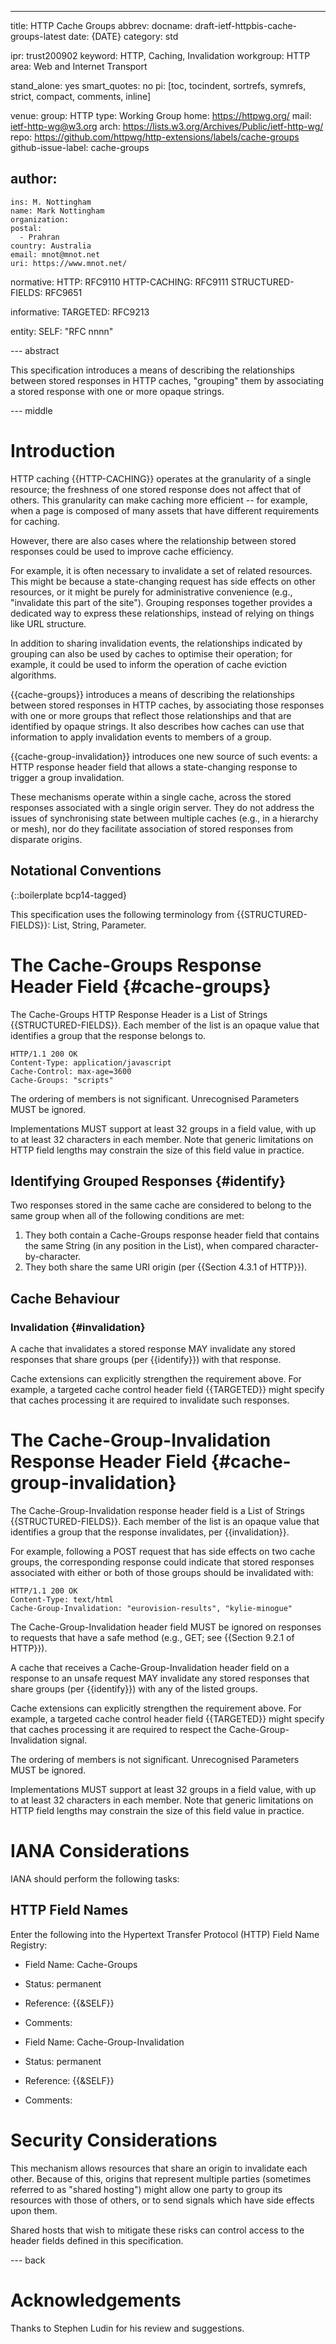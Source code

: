---
title: HTTP Cache Groups
abbrev:
docname: draft-ietf-httpbis-cache-groups-latest
date: {DATE}
category: std

ipr: trust200902
keyword: HTTP, Caching, Invalidation
workgroup: HTTP
area: Web and Internet Transport

stand_alone: yes
smart_quotes: no
pi: [toc, tocindent, sortrefs, symrefs, strict, compact, comments, inline]

venue:
  group: HTTP
  type: Working Group
  home: https://httpwg.org/
  mail: ietf-http-wg@w3.org
  arch: https://lists.w3.org/Archives/Public/ietf-http-wg/
  repo: https://github.com/httpwg/http-extensions/labels/cache-groups
github-issue-label: cache-groups

author:
 -
    ins: M. Nottingham
    name: Mark Nottingham
    organization:
    postal:
      - Prahran
    country: Australia
    email: mnot@mnot.net
    uri: https://www.mnot.net/

normative:
  HTTP: RFC9110
  HTTP-CACHING: RFC9111
  STRUCTURED-FIELDS: RFC9651

informative:
  TARGETED: RFC9213

entity:
  SELF: "RFC nnnn"

--- abstract

This specification introduces a means of describing the relationships between stored responses in HTTP caches, "grouping" them by associating a stored response with one or more opaque strings.

--- middle


# Introduction

HTTP caching {{HTTP-CACHING}} operates at the granularity of a single resource; the freshness of one stored response does not affect that of others. This granularity can make caching more efficient -- for example, when a page is composed of many assets that have different requirements for caching.

However, there are also cases where the relationship between stored responses could be used to improve cache efficiency.

For example, it is often necessary to invalidate a set of related resources. This might be because a state-changing request has side effects on other resources, or it might be purely for administrative convenience (e.g., "invalidate this part of the site"). Grouping responses together provides a dedicated way to express these relationships, instead of relying on things like URL structure.

In addition to sharing invalidation events, the relationships indicated by grouping can also be used by caches to optimise their operation; for example, it could be used to inform the operation of cache eviction algorithms.

{{cache-groups}} introduces a means of describing the relationships between stored responses in HTTP caches, by associating those responses with one or more groups that reflect those relationships and that are identified by opaque strings. It also describes how caches can use that information to apply invalidation events to members of a group.

{{cache-group-invalidation}} introduces one new source of such events: a HTTP response header field that allows a state-changing response to trigger a group invalidation.

These mechanisms operate within a single cache, across the stored responses associated with a single origin server. They do not address the issues of synchronising state between multiple caches (e.g., in a hierarchy or mesh), nor do they facilitate association of stored responses from disparate origins.


## Notational Conventions

{::boilerplate bcp14-tagged}

This specification uses the following terminology from {{STRUCTURED-FIELDS}}: List, String, Parameter.


# The Cache-Groups Response Header Field {#cache-groups}

The Cache-Groups HTTP Response Header is a List of Strings {{STRUCTURED-FIELDS}}. Each member of the list is an opaque value that identifies a group that the response belongs to.

~~~ http-message
HTTP/1.1 200 OK
Content-Type: application/javascript
Cache-Control: max-age=3600
Cache-Groups: "scripts"
~~~

The ordering of members is not significant. Unrecognised Parameters MUST be ignored.

Implementations MUST support at least 32 groups in a field value, with up to at least 32 characters in each member. Note that generic limitations on HTTP field lengths may constrain the size of this field value in practice.

## Identifying Grouped Responses {#identify}

Two responses stored in the same cache are considered to belong to the same group when all of the following conditions are met:

1. They both contain a Cache-Groups response header field that contains the same String (in any position in the List), when compared character-by-character.
2. They both share the same URI origin (per {{Section 4.3.1 of HTTP}}).


## Cache Behaviour

### Invalidation {#invalidation}

A cache that invalidates a stored response MAY invalidate any stored responses that share groups (per {{identify}}) with that response.

Cache extensions can explicitly strengthen the requirement above. For example, a targeted cache control header field {{TARGETED}} might specify that caches processing it are required to invalidate such responses.


# The Cache-Group-Invalidation Response Header Field {#cache-group-invalidation}

The Cache-Group-Invalidation response header field is a List of Strings {{STRUCTURED-FIELDS}}. Each member of the list is an opaque value that identifies a group that the response invalidates, per {{invalidation}}.

For example, following a POST request that has side effects on two cache groups, the corresponding response could indicate that stored responses associated with either or both of those groups should be invalidated with:

~~~ http-message
HTTP/1.1 200 OK
Content-Type: text/html
Cache-Group-Invalidation: "eurovision-results", "kylie-minogue"
~~~

The Cache-Group-Invalidation header field MUST be ignored on responses to requests that have a safe method (e.g., GET; see {{Section 9.2.1 of HTTP}}).

A cache that receives a Cache-Group-Invalidation header field on a response to an unsafe request MAY invalidate any stored responses that share groups (per {{identify}}) with any of the listed groups.

Cache extensions can explicitly strengthen the requirement above. For example, a targeted cache control header field {{TARGETED}} might specify that caches processing it are required to respect the Cache-Group-Invalidation signal.

The ordering of members is not significant. Unrecognised Parameters MUST be ignored.

Implementations MUST support at least 32 groups in a field value, with up to at least 32 characters in each member. Note that generic limitations on HTTP field lengths may constrain the size of this field value in practice.

# IANA Considerations

IANA should perform the following tasks:

## HTTP Field Names

Enter the following into the Hypertext Transfer Protocol (HTTP) Field Name Registry:

- Field Name: Cache-Groups
- Status: permanent
- Reference: {{&SELF}}
- Comments:

- Field Name: Cache-Group-Invalidation
- Status: permanent
- Reference: {{&SELF}}
- Comments:


# Security Considerations

This mechanism allows resources that share an origin to invalidate each other. Because of this,
origins that represent multiple parties (sometimes referred to as "shared hosting") might allow
one party to group its resources with those of others, or to send signals which have side effects upon them.

Shared hosts that wish to mitigate these risks can control access to the header fields defined in this specification.


--- back

# Acknowledgements

Thanks to Stephen Ludin for his review and suggestions.

